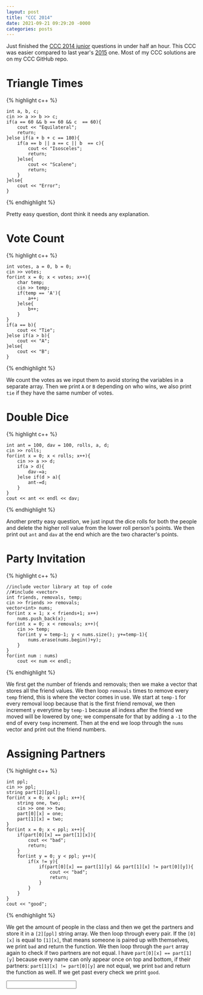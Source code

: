 ```yaml
---
layout: post
title: "CCC 2014"
date: 2021-09-21 09:29:20 -0000
categories: posts
---
```


Just finished the [CCC 2014 junior](https://www.cemc.uwaterloo.ca/contests/computing/2014/stage%201/juniorEn.pdf) questions in under half an hour. This CCC was 
easier compared to last year's [2015](https://www.cemc.uwaterloo.ca/contests/computing/2015/stage%201/juniorEn.pdf) one. Most of my CCC solutions are on my CCC 
GitHub repo.

# Triangle Times
{% highlight c++ %}

    int a, b, c;
    cin >> a >> b >> c;
    if(a == 60 && b == 60 && c  == 60){
        cout << "Equilateral";
        return;
    }else if(a + b + c == 180){
        if(a == b || a == c || b  == c){
            cout << "Isosceles";
            return;
        }else{
            cout << "Scalene";
            return;
        }
    }else{
        cout << "Error";
    }

{% endhighlight %}

Pretty easy question, dont think it needs any explanation.

# Vote Count
{% highlight c++ %}

    int votes, a = 0, b = 0;
    cin >> votes;
    for(int x = 0; x < votes; x++){
        char temp;
        cin >> temp;
        if(temp == 'A'){
            a++;
        }else{
            b++;
        }
    }
    if(a == b){
        cout << "Tie";
    }else if(a > b){
        cout << "A";
    }else{
        cout << "B";
    }
    
{% endhighlight %}

We count the votes as we input them to avoid storing the variables in a separate array. Then we print `A` or `B` depending on who wins, we also print `tie` if they have the same number of votes.

# Double Dice
{% highlight c++ %}

    int ant = 100, dav = 100, rolls, a, d;
    cin >> rolls;
    for(int x = 0; x < rolls; x++){
        cin >> a >> d;
        if(a > d){
            dav-=a;
        }else if(d > a){
            ant-=d;
        }
    }
    cout << ant << endl << dav;
    
{% endhighlight %}

Another pretty easy question, we just input the dice rolls for both the people and delete the higher roll value from the lower roll person's points. We then print out `ant` and `dav` at the end which are the two character's points.

# Party Invitation
{% highlight c++ %}

    //include vector library at top of code 
    //#include <vector>
    int friends, removals, temp;
    cin >> friends >> removals;
    vector<int> nums;
    for(int x = 1; x < friends+1; x++)
        nums.push_back(x);
    for(int x = 0; x < removals; x++){
        cin >> temp;
        for(int y = temp-1; y < nums.size(); y+=temp-1){
            nums.erase(nums.begin()+y);
        }
    }
    for(int num : nums)
        cout << num << endl;
        
{% endhighlight %}

We first get the number of friends and removals; then we make a vector that stores all the friend values. We then loop `removals` times to remove every `temp` friend, this is where the vector comes in use. We start at `temp-1` for every removal loop because that is the first friend removal, we then increment `y` everytime by `temp-1` because all indexs after the friend we moved will be lowered by one; we compensate for that by adding a `-1` to the end of every `temp` increment. Then at the end we loop through the `nums` vector and print out the friend numbers.

# Assigning Partners
{% highlight c++ %}

    int ppl;
    cin >> ppl;
    string part[2][ppl];
    for(int x = 0; x < ppl; x++){
        string one, two;
        cin >> one >> two;
        part[0][x] = one;
        part[1][x] = two;
    }
    for(int x = 0; x < ppl; x++){
        if(part[0][x] == part[1][x]){
            cout << "bad";
            return;
        }
        for(int y = 0; y < ppl; y++){
            if(x != y){
                if(part[0][x] == part[1][y] && part[1][x] != part[0][y]){
                    cout << "bad";
                    return;
                }
            }
        }
    }
    cout << "good";

{% endhighlight %}

We get the amount of people in the class and then we get the partners and store it in a `[2][ppl]` string array. We then loop through every pair. If the `[0][x]` is equal to `[1][x]`, that means someone is paired up with themselves, we print `bad` and return the function. We then loop through the `part` array again to check if two partners are not equal. I have `part[0][x] == part[1][y]` because every name can only appear once on top and bottom, if their partners: `part[1][x] != part[0][y]` are not equal, we print `bad` and return the function as well. If we get past every check we print `good`.

<input type="text" id="name" name="name"/>

